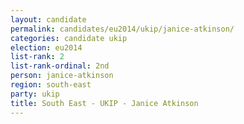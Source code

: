 ```yaml
---
layout: candidate
permalink: candidates/eu2014/ukip/janice-atkinson/
categories: candidate ukip
election: eu2014
list-rank: 2
list-rank-ordinal: 2nd
person: janice-atkinson
region: south-east
party: ukip
title: South East - UKIP - Janice Atkinson
---
```

